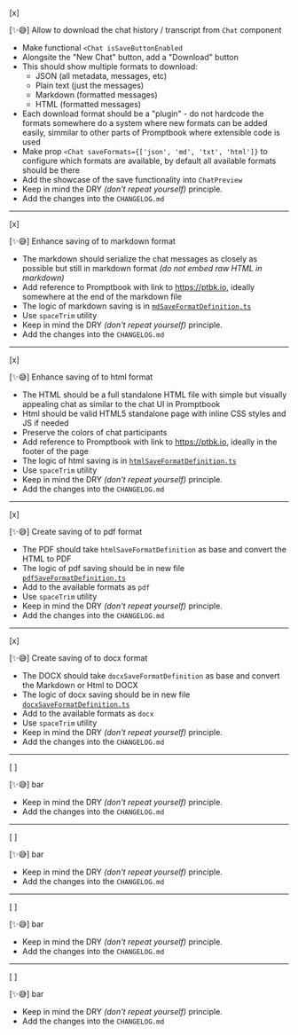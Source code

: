[x]

[✨😅] Allow to download the chat history / transcript from `Chat` component

-   Make functional `<Chat isSaveButtonEnabled`
-   Alongsite the "New Chat" button, add a "Download" button
-   This should show multiple formats to download:
    -   JSON (all metadata, messages, etc)
    -   Plain text (just the messages)
    -   Markdown (formatted messages)
    -   HTML (formatted messages)
-   Each download format should be a "plugin" - do not hardcode the formats somewhere do a system where new formats can be added easily, simmilar to other parts of Promptbook where extensible code is used
-   Make prop `<Chat saveFormats={['json', 'md', 'txt', 'html']}` to configure which formats are available, by default all available formats should be there
-   Add the showcase of the save functionality into `ChatPreview`
-   Keep in mind the DRY _(don't repeat yourself)_ principle.
-   Add the changes into the `CHANGELOG.md`

---

[x]

[✨😅] Enhance saving of <Chat/> to markdown format

-   The markdown should serialize the chat messages as closely as possible but still in markdown format _(do not embed raw HTML in markdown)_
-   Add reference to Promptbook with link to https://ptbk.io, ideally somewhere at the end of the markdown file
-   The logic of markdown saving is in [`mdSaveFormatDefinition.ts`](/src/book-components/Chat/save/markdown/mdSaveFormatDefinition.ts)
-   Use `spaceTrim` utility
-   Keep in mind the DRY _(don't repeat yourself)_ principle.
-   Add the changes into the `CHANGELOG.md`

---

[x]

[✨😅] Enhance saving of <Chat/> to html format

-   The HTML should be a full standalone HTML file with simple but visually appealing chat as similar to the chat UI in Promptbook
-   Html should be valid HTML5 standalone page with inline CSS styles and JS if needed
-   Preserve the colors of chat participants
-   Add reference to Promptbook with link to https://ptbk.io, ideally in the footer of the page
-   The logic of html saving is in [`htmlSaveFormatDefinition.ts`](/src/book-components/Chat/save/html/htmlSaveFormatDefinition.ts)
-   Use `spaceTrim` utility
-   Keep in mind the DRY _(don't repeat yourself)_ principle.
-   Add the changes into the `CHANGELOG.md`

---

[x]

[✨😅] Create saving of <Chat/> to pdf format

-   The PDF should take `htmlSaveFormatDefinition` as base and convert the HTML to PDF
-   The logic of pdf saving should be in new file [`pdfSaveFormatDefinition.ts`](/src/book-components/Chat/save/pdf/pdfSaveFormatDefinition.ts)
-   Add to the available formats as `pdf`
-   Use `spaceTrim` utility
-   Keep in mind the DRY _(don't repeat yourself)_ principle.
-   Add the changes into the `CHANGELOG.md`

---

[x]

[✨😅] Create saving of <Chat/> to docx format

-   The DOCX should take `docxSaveFormatDefinition` as base and convert the Markdown or Html to DOCX
-   The logic of docx saving should be in new file [`docxSaveFormatDefinition.ts`](/src/book-components/Chat/save/docx/docxSaveFormatDefinition.ts)
-   Add to the available formats as `docx`
-   Use `spaceTrim` utility
-   Keep in mind the DRY _(don't repeat yourself)_ principle.
-   Add the changes into the `CHANGELOG.md`

---

[ ]

[✨😅] bar

-   Keep in mind the DRY _(don't repeat yourself)_ principle.
-   Add the changes into the `CHANGELOG.md`

---

[ ]

[✨😅] bar

-   Keep in mind the DRY _(don't repeat yourself)_ principle.
-   Add the changes into the `CHANGELOG.md`

---

[ ]

[✨😅] bar

-   Keep in mind the DRY _(don't repeat yourself)_ principle.
-   Add the changes into the `CHANGELOG.md`

---

[ ]

[✨😅] bar

-   Keep in mind the DRY _(don't repeat yourself)_ principle.
-   Add the changes into the `CHANGELOG.md`
